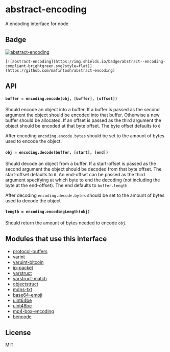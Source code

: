 # abstract-encoding

A encoding interface for node

## Badge

[![abstract-encoding](https://img.shields.io/badge/abstract--encoding-compliant-brightgreen.svg?style=flat)](https://github.com/mafintosh/abstract-encoding)

```
[![abstract-encoding](https://img.shields.io/badge/abstract--encoding-compliant-brightgreen.svg?style=flat)](https://github.com/mafintosh/abstract-encoding)
```

## API

#### `buffer = encoding.encode(obj, [buffer], [offset])`

Should encode an object into a buffer. If a buffer is passed as the second argument the object should be encoded into that buffer. Otherwise a new buffer should be allocated. If an offset is passed as the third argument the object should be encoded at that byte offset. The byte offset defaults to `0`

After encoding `encoding.encode.bytes` should be set to the amount of
bytes used to encode the object.

#### `obj = encoding.decode(buffer, [start], [end])`

Should decode an object from a buffer. If a start-offset is passed as the second argument the object should be decoded from that byte offset. The start-offset defaults to `0`. An end-offset can be passed as the third argument specifying at which byte to end the decoding (not including the byte at the end-offset). The end defaults to `buffer.length`.

After decoding `encoding.decode.bytes` should be set to the amount of bytes used to decode the object

#### `length = encoding.encodingLength(obj)`

Should return the amount of bytes needed to encode `obj`.

## Modules that use this interface

* [protocol-buffers](https://github.com/mafintosh/protocol-buffers)
* [varint](https://github.com/chrisdickinson/varint)
* [varuint-bitcoin](https://github.com/fanatid/varuint-bitcoin)
* [ip-packet](https://github.com/mafintosh/ip-packet)
* [varstruct](https://github.com/dominictarr/varstruct)
* [varstruct-match](https://github.com/dominictarr/varstruct-match)
* [objectstruct](https://github.com/mafintosh/objectstruct)
* [mdns-txt](https://github.com/watson/mdns-txt)
* [base64-emoji](https://github.com/watson/base64-emoji)
* [uint64be](https://github.com/mafintosh/uint64be)
* [uint48be](https://github.com/mafintosh/uint48be)
* [mp4-box-encoding](https://github.com/jhiesey/mp4-box-encoding)
* [bencode](https://github.com/themasch/node-bencode)

## License

MIT

